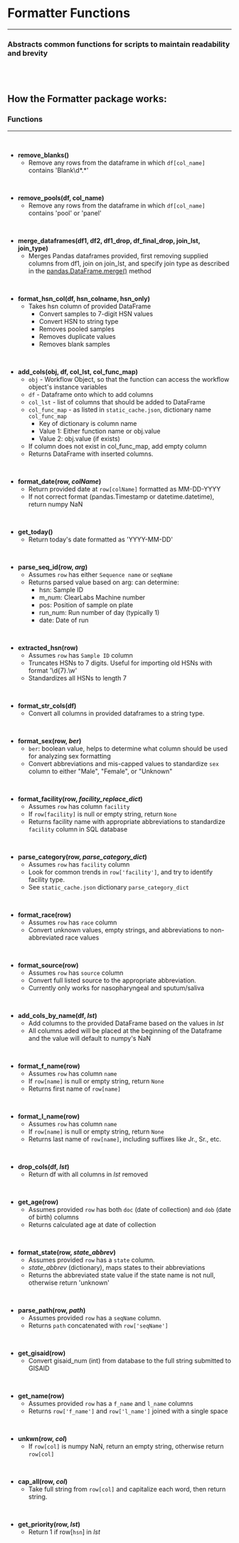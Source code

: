 
# Formatter Functions
_______________________________________

### Abstracts common functions for scripts to maintain readability and brevity

<br />
<br />

## How the Formatter package works:


### Functions
______

<br />

- **remove_blanks()**
  - Remove any rows from the dataframe in which `df[col_name]` contains 'Blank\d*.*'

<br />

- **remove_pools(df, col_name)**
  - Remove any rows from the dataframe in which `df[col_name]` contains 'pool' or 'panel'

<br />

- **merge_dataframes(df1, df2, df1_drop, df_final_drop, join_lst, join_type)**
  - Merges Pandas dataframes provided, first removing supplied columns from df1, join on join_lst, and specify join type as described in the [pandas.DataFrame.merge()](https://pandas.pydata.org/docs/reference/api/pandas.DataFrame.merge.html) method

<br />

- **format_hsn_col(df, hsn_colname, hsn_only)**
  - Takes hsn column of provided DataFrame
    - Convert samples to 7-digit HSN values
    - Convert HSN to string type
    - Removes pooled samples
    - Removes duplicate values
    - Removes blank samples

<br />

- **add_cols(obj, df, col_lst, col_func_map)**
  - `obj` - Workflow Object, so that the function can access the workflow object's instance variables
  - `df` - Dataframe onto which to add columns
  - `col_lst` - list of columns that should be added to DataFrame
  - `col_func_map` - as listed in `static_cache.json`, dictionary name `col_func_map`
    - Key of dictionary is column name
    - Value 1: Either function name or obj.value
    - Value 2: obj.value (if exists)
  - If column does not exist in col_func_map, add empty column
  - Returns DataFrame with inserted columns.

<br />

- **format_date(row, *colName*)**
  - Return provided date at `row[colName]` formatted as MM-DD-YYYY
  - If not correct format (pandas.Timestamp or datetime.datetime), return numpy NaN

<br />

- **get_today()**
  - Return today's date formatted as 'YYYY-MM-DD'

<br />

- **parse_seq_id(row, *arg*)**
  - Assumes `row` has either `Sequence name` or `seqName`
  - Returns parsed value based on arg: can determine:
    - hsn: Sample ID
    - m_num: ClearLabs Machine number
    - pos: Position of sample on plate
    - run_num: Run number of day (typically 1)
    - date: Date of run

<br />

- **extracted_hsn(row)**
  - Assumes `row` has `Sample ID` column
  - Truncates HSNs to 7 digits.  Useful for importing old HSNs with format '\d{7}.\w'
  - Standardizes all HSNs to length 7

<br />

- **format_str_cols(df)**
  - Convert all columns in provided dataframes to a string type.

<br />

- **format_sex(row, *ber*)**
  - `ber`: boolean value, helps to determine what column should be used for analyzing sex formatting
  - Convert abbreviations and mis-capped values to standardize `sex` column to either "Male", "Female", or "Unknown"

<br />

- **format_facility(row, *facility_replace_dict*)**
  - Assumes `row` has column `facility`
  - If `row[facility]` is null or empty string, return `None`
  - Returns facility name with appropriate abbreviations to standardize `facility` column in SQL database

<br />

- **parse_category(row, *parse_category_dict*)**
  - Assumes `row` has `facility` column
  - Look for common trends in `row['facility']`, and try to identify facility type.
  - See `static_cache.json` dictionary `parse_category_dict`

<br />

- **format_race(row)**
  - Assumes `row` has `race` column
  - Convert unknown values, empty strings, and abbreviations to non-abbreviated race values

<br />

- **format_source(row)**
  - Assumes `row` has `source` column
  - Convert full listed source to the appropriate abbreviation.
  - Currently only works for nasopharyngeal and sputum/saliva

<br />

- **add_cols_by_name(df, *lst*)**
  - Add columns to the provided DataFrame based on the values in *lst*
  - All columns aded will be placed at the beginning of the Dataframe and the value will default to numpy's NaN

<br />

- **format_f_name(row)**
  - Assumes `row` has column `name`
  - If `row[name]` is null or empty string, return `None`
  - Returns first name of `row[name]`

<br />

- **format_l_name(row)**
  - Assumes `row` has column `name`
  - If `row[name]` is null or empty string, return `None`
  - Returns last name of `row[name]`, including suffixes like Jr., Sr., etc.

<br />

- **drop_cols(df, *lst*)**
  - Return df with all columns in *lst* removed

<br />

- **get_age(row)**
  - Assumes provided `row` has both `doc` (date of collection) and `dob` (date of birth) columns
  - Returns calculated age at date of collection

<br />

- **format_state(row, *state_abbrev*)**
  - Assumes provided `row` has a `state` column.
  - *state_abbrev* (dictionary), maps states to their abbreviations
  - Returns the abbreviated state value if the state name is not null, otherwise return 'unknown'

<br />

- **parse_path(row, *path*)**
  - Assumes provided `row` has a `seqName` column.
  - Returns `path` concatenated with `row['seqName']`

<br />

- **get_gisaid(row)**
  - Convert gisaid_num (int) from database to the full string submitted to GISAID

<br />

- **get_name(row)**
  - Assumes provided `row` has a `f_name` and `l_name` columns
  - Returns `row['f_name']` and `row['l_name']` joined with a single space

<br />

- **unkwn(row, *col*)**
  - If `row[col]` is numpy NaN, return an empty string, otherwise return `row[col]`

<br />

- **cap_all(row, *col*)**
  - Take full string from `row[col]` and capitalize each word, then return string.

<br />

- **get_priority(row, *lst*)**
  - Return 1 if row[`hsn`] in *lst*




